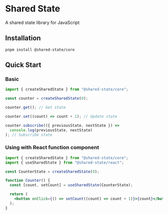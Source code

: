 # Shared State

A shared state library for JavaScript

## Installation

```
pnpm install @shared-state/core
```

## Quick Start

### Basic

```js
import { createSharedState } from "@shared-state/core";

const counter = createSharedState(0);

counter.get(); // Get state

counter.set((count) => count + 1); // Update state

counter.subscribe(({ previousState, nextState }) =>
  console.log(previousState, nextState)
); // Subscribe state
```

### Using with React function component

```jsx
import { createSharedState } from "@shared-state/core";
import { useSharedState } from "@shared-state/react";

const CounterState = createSharedState(0);

function Counter() {
  const [count, setCount] = useSharedState(CounterState);

  return (
    <button onClick={() => setCount((count) => count + 1)}>{count}</button>
  );
}
```
